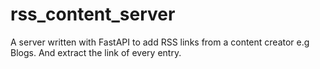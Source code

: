 # rss_content_server
A server written with FastAPI to add RSS links from a content creator e.g Blogs. And extract the link of every entry.
